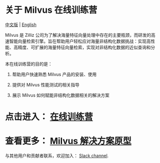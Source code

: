 # 关于 Milvus 在线训练营
[中文版](README.md) | [English](EN_docs/README.md)

Milvus 是 Zilliz 公司为了解决海量特征向量处理中存在的主要瓶颈，而研发的高速智能向量检索引擎。旨在帮助用户轻松应对海量非结构化数据挑战：实现高性能、高精度、可扩展的海量特征向量检索，实现对非结构化数据的近似查询和分析。

本在线训练营的目的是：

1. 帮助用户快速熟悉 Milvus 产品的安装、使用

2. 提供对 Milvus 性能测试的相关指导

3. 展示 Milvus 如何赋能非结构化数据相关的解决方案




# 点击进入：  [**在线训练营**](docs)

# 查看更多： [Milvus 解决方案原型](solutions)


与其他用户和贡献者联系，欢迎加入： [Slack channel](https://join.slack.com/t/milvusio/shared_invite/enQtNzY1OTQ0NDI3NjMzLWNmYmM1NmNjOTQ5MGI5NDhhYmRhMGU5M2NhNzhhMDMzY2MzNDdlYjM5ODQ5MmE3ODFlYzU3YjJkNmVlNDQ2ZTk).

